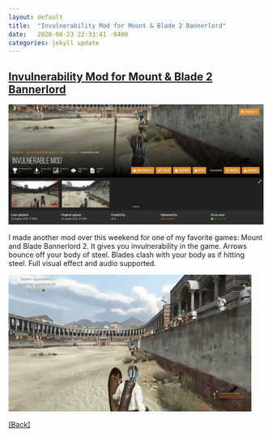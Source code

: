 ```yaml
---
layout: default
title:  "Invulnerability Mod for Mount & Blade 2 Bannerlord"
date:   2020-08-23 22:33:41 -0400
categories: jekyll update
---
```


## [Invulnerability Mod for Mount & Blade 2 Bannerlord](https://www.nexusmods.com/mountandblade2bannerlord/mods/2101?tab=files)

[![mb2_mod_1](/assets/images/mb2_mod_3.png "Click to download the Invulnerability Mod")](https://www.nexusmods.com/mountandblade2bannerlord/mods/2101?tab=files)
<!-- <img src="/assets/images/mb2_mod_1.png "> -->

I made another mod over this weekend for one of my favorite games: Mount and Blade Bannerlord 2. It gives you invulnerability in the game. Arrows bounce off your body of steel. Blades clash with your body as if hitting steel. Full visual effect and audio supported.

[![mb2_mod_1](/assets/images/mb2_mod_4.gif "Click to watch the video")](https://www.nexusmods.com/mountandblade2bannerlord/mods/2101?tab=videos)

<a href="/">[Back]</a>